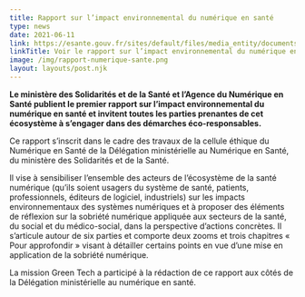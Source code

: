 ```yaml
---
title: Rapport sur l’impact environnemental du numérique en santé
type: news
date: 2021-06-11
link: https://esante.gouv.fr/sites/default/files/media_entity/documents/rapport_gt6_210517-2.pdf
linkTitle: Voir le rapport sur l’impact environnemental du numérique en santé (pdf)
image: /img/rapport-numerique-sante.png
layout: layouts/post.njk
---
```


**Le ministère des Solidarités et de la Santé et l’Agence du Numérique en Santé publient le premier rapport sur l’impact environnemental du numérique en santé et invitent toutes les parties prenantes de cet écosystème à s’engager dans des démarches éco-responsables.**

Ce rapport s’inscrit dans le cadre des travaux de la cellule éthique du Numérique en Santé de la Délégation ministérielle au Numérique en Santé, du ministère des Solidarités et de la Santé.

Il vise à sensibiliser l’ensemble des acteurs de l’écosystème de la santé numérique (qu’ils soient usagers du système de santé, patients, professionnels, éditeurs de logiciel, industriels) sur les impacts environnementaux des systèmes numériques et à proposer des éléments de réflexion sur la sobriété numérique appliquée aux secteurs de la santé, du social et du médico-social, dans la perspective d’actions concrètes. Il s’articule autour de six parties et comporte deux zooms et trois chapitres « Pour approfondir » visant à détailler certains points en vue d’une mise en application de la sobriété numérique.
 
La mission Green Tech a participé à la rédaction de ce rapport aux côtés de la Délégation ministérielle au numérique en santé.
